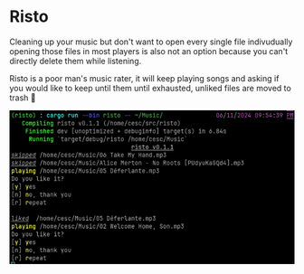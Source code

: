 # Risto

Cleaning up your music but don't want to open every single file indivudually
opening those files in most players is also not an option because you can't directly
delete them while listening.

Risto is a poor man's music rater, it will keep playing songs and asking if you
would like to keep  until them until exhausted, unliked files are moved to trash 

![Example](./.readme/example.png "Example")

